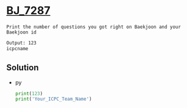 # [BJ_7287](https://acmicpc.net/problem/7287)

```en
Print the number of questions you got right on Baekjoon and your Baekjoon id
```

```txt
Output: 123
icpcname
```

## Solution

* py

  ```py
  print(123)
  print('Your_ICPC_Team_Name')
  ```
